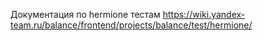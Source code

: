 Документация по hermione тестам https://wiki.yandex-team.ru/balance/frontend/projects/balance/test/hermione/
